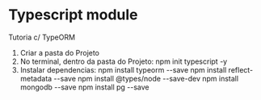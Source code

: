 
# Typescript module

Tutoria c/ TypeORM

1. Criar a pasta do Projeto
2. No terminal, dentro da pasta do Projeto: 
npm init typescript -y
3. Instalar dependencias:
  npm install typeorm --save
  npm install reflect-metadata --save
  npm install @types/node --save-dev
  npm install mongodb --save
  npm install pg --save

